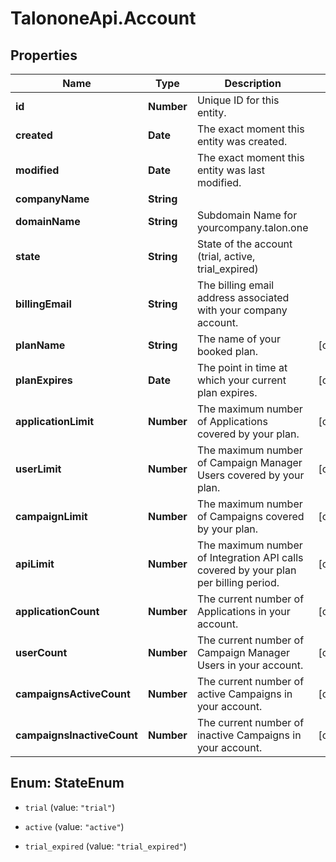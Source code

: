# TalononeApi.Account

## Properties
Name | Type | Description | Notes
------------ | ------------- | ------------- | -------------
**id** | **Number** | Unique ID for this entity. | 
**created** | **Date** | The exact moment this entity was created. | 
**modified** | **Date** | The exact moment this entity was last modified. | 
**companyName** | **String** |  | 
**domainName** | **String** | Subdomain Name for yourcompany.talon.one | 
**state** | **String** | State of the account (trial, active, trial_expired) | 
**billingEmail** | **String** | The billing email address associated with your company account. | 
**planName** | **String** | The name of your booked plan. | [optional] 
**planExpires** | **Date** | The point in time at which your current plan expires. | [optional] 
**applicationLimit** | **Number** | The maximum number of Applications covered by your plan. | [optional] 
**userLimit** | **Number** | The maximum number of Campaign Manager Users covered by your plan. | [optional] 
**campaignLimit** | **Number** | The maximum number of Campaigns covered by your plan. | [optional] 
**apiLimit** | **Number** | The maximum number of Integration API calls covered by your plan per billing period. | [optional] 
**applicationCount** | **Number** | The current number of Applications in your account. | [optional] 
**userCount** | **Number** | The current number of Campaign Manager Users in your account. | [optional] 
**campaignsActiveCount** | **Number** | The current number of active Campaigns in your account. | [optional] 
**campaignsInactiveCount** | **Number** | The current number of inactive Campaigns in your account. | [optional] 


<a name="StateEnum"></a>
## Enum: StateEnum


* `trial` (value: `"trial"`)

* `active` (value: `"active"`)

* `trial_expired` (value: `"trial_expired"`)




